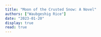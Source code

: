 ```yaml
---
title: "Moon of the Crusted Snow: A Novel"
authors: ["Waubgeshig Rice"]
date: "2023-01-20"
display: true
read: true
---
```


